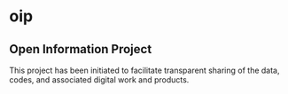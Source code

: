 # oip
## Open Information Project

This project has been initiated to facilitate transparent sharing of the data, codes, and associated digital work and products.
